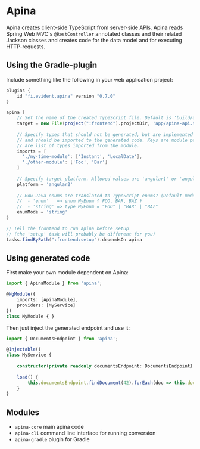 # Apina

Apina creates client-side TypeScript from server-side APIs. Apina reads Spring Web MVC's
`@RestController` annotated classes and their related Jackson classes and creates code
for the data model and for executing HTTP-requests.

## Using the Gradle-plugin

Include something like the following in your web application project:

```groovy
plugins {
    id "fi.evident.apina" version "0.7.0"
}

apina {
    // Set the name of the created TypeScript file. Default is 'build/apina/apina.ts'.
    target = new File(project(":frontend").projectDir, 'app/apina-api.ts')
    
    // Specify types that should not be generated, but are implemented manually
    // and should be imported to the generated code. Keys are module paths, values 
    // are list of types imported from the module.
    imports = [
      './my-time-module': ['Instant', 'LocalDate'],
      './other-module': ['Foo', 'Bar']
    ]
    
    // Specify target platform. Allowed values are 'angular1' or 'angular2' (default). 
    platform = 'angular2'
     
    // How Java enums are translated to TypeScript enums? (Default mode is 'enum'.)
    //  - 'enum'   => enum MyEnum { FOO, BAR, BAZ }
    //  - 'string' => type MyEnum = "FOO" | "BAR" | "BAZ"
    enumMode = 'string' 
}

// Tell the frontend to run apina before setup 
// (the 'setup' task will probably be different for you)
tasks.findByPath(":frontend:setup").dependsOn apina
```

## Using generated code

First make your own module dependent on Apina:

```typescript
import { ApinaModule } from 'apina';

@NgModule({
    imports: [ApinaModule],
    providers: [MyService]
})
class MyModule { }
```

Then just inject the generated endpoint and use it:

```typescript
import { DocumentsEndpoint } from 'apina';

@Injectable()
class MyService {
    
    constructor(private readonly documentsEndpoint: DocumentsEndpoint) { }
    
    load() {
        this.documentsEndpoint.findDocument(42).forEach(doc => this.document = doc);
    }
}
```

## Modules

  - `apina-core` main apina code
  - `apina-cli` command line interface for running conversion
  - `apina-gradle` plugin for Gradle

